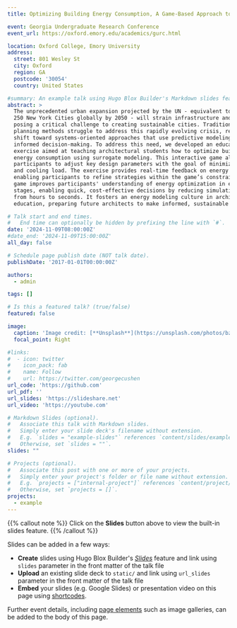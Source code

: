 ```yaml
---
title: Optimizing Building Energy Consumption, A Game-Based Approach to Teaching Surrogate Modeling

event: Georgia Undergraduate Research Conference
event_url: https://oxford.emory.edu/academics/gurc.html

location: Oxford College, Emory University
address:
  street: 801 Wesley St
  city: Oxford
  region: GA
  postcode: '30054'
  country: United States

#summary: An example talk using Hugo Blox Builder's Markdown slides feature.
abstract: >
  The unprecedented urban expansion projected by the UN - equivalent to adding
  250 New York Cities globally by 2050 - will strain infrastructure and resources,
  posing a critical challenge to creating sustainable cities. Traditional urban
  planning methods struggle to address this rapidly evolving crisis, requiring a
  shift toward systems-oriented approaches that use predictive modeling for fast,
  informed decision-making. To address this need, we developed an educational
  exercise aimed at teaching architectural students how to optimize building
  energy consumption using surrogate modeling. This interactive game allows
  participants to adjust key design parameters with the goal of minimizing heating
  and cooling load. The exercise provides real-time feedback on energy performance,
  enabling participants to refine strategies within the game’s constraints. The
  game improves participants' understanding of energy optimization in early design
  stages, enabling quick, cost-effective decisions by reducing simulation times
  from hours to seconds. It fosters an energy modeling culture in architectural
  education, preparing future architects to make informed, sustainable design choices.

# Talk start and end times.
#   End time can optionally be hidden by prefixing the line with `#`.
date: '2024-11-09T08:00:00Z'
#date_end: '2024-11-09T15:00:00Z'
all_day: false

# Schedule page publish date (NOT talk date).
publishDate: '2017-01-01T00:00:00Z'

authors:
  - admin

tags: []

# Is this a featured talk? (true/false)
featured: false

image:
  caption: 'Image credit: [**Unsplash**](https://unsplash.com/photos/bzdhc5b3Bxs)'
  focal_point: Right

#links:
#  - icon: twitter
#    icon_pack: fab
#    name: Follow
#    url: https://twitter.com/georgecushen
url_code: 'https://github.com'
url_pdf: ''
url_slides: 'https://slideshare.net'
url_video: 'https://youtube.com'

# Markdown Slides (optional).
#   Associate this talk with Markdown slides.
#   Simply enter your slide deck's filename without extension.
#   E.g. `slides = "example-slides"` references `content/slides/example-slides.md`.
#   Otherwise, set `slides = ""`.
slides: ""

# Projects (optional).
#   Associate this post with one or more of your projects.
#   Simply enter your project's folder or file name without extension.
#   E.g. `projects = ["internal-project"]` references `content/project/deep-learning/index.md`.
#   Otherwise, set `projects = []`.
projects:
  - example
---
```


{{% callout note %}}
Click on the **Slides** button above to view the built-in slides feature.
{{% /callout %}}

Slides can be added in a few ways:

- **Create** slides using Hugo Blox Builder's [_Slides_](https://docs.hugoblox.com/reference/content-types/) feature and link using `slides` parameter in the front matter of the talk file
- **Upload** an existing slide deck to `static/` and link using `url_slides` parameter in the front matter of the talk file
- **Embed** your slides (e.g. Google Slides) or presentation video on this page using [shortcodes](https://docs.hugoblox.com/reference/markdown/).

Further event details, including [page elements](https://docs.hugoblox.com/reference/markdown/) such as image galleries, can be added to the body of this page.
